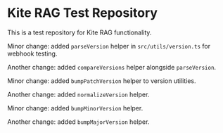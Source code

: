 # Kite RAG Test Repository
This is a test repository for Kite RAG functionality.

Minor change: added `parseVersion` helper in `src/utils/version.ts` for webhook testing.

Another change: added `compareVersions` helper alongside `parseVersion`.

Minor change: added `bumpPatchVersion` helper to version utilities.

Another change: added `normalizeVersion` helper.

Minor change: added `bumpMinorVersion` helper.

Another change: added `bumpMajorVersion` helper.






